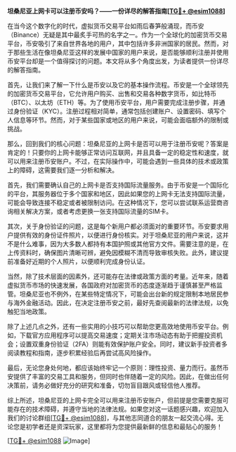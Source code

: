 **坦桑尼亚上网卡可以注册币安吗？——一份详尽的解答指南[[TG💪+ @esim1088](https://t.me/s/esim1088)]**

在当今这个数字化的时代，虚拟货币交易平台如雨后春笋般涌现，而币安（Binance）无疑是其中最炙手可热的名字之一。作为一个全球化的加密货币交易平台，币安吸引了来自世界各地的用户，其中包括许多非洲国家的居民。然而，对于那些生活在像坦桑尼亚这样的发展中国家的用户来说，是否能够顺利注册并使用币安平台却是一个值得探讨的问题。本文将从多个角度出发，为读者提供一份详尽的解答指南。

首先，让我们来了解一下什么是币安以及它的基本操作流程。币安是一个全球领先的加密货币交易平台，它允许用户购买、出售和交易各种数字货币，如比特币（BTC）、以太坊（ETH）等。为了使用币安平台，用户需要完成注册步骤，并通过身份验证（KYC）。注册过程相对简单，通常包括创建账户、设置密码、填写个人信息等环节。然而，对于某些国家或地区的用户来说，可能会面临额外的限制或挑战。

那么，回到我们的核心问题：坦桑尼亚的上网卡是否可以用于注册币安呢？答案是肯定的！只要你的上网卡能够正常访问互联网，并且具备一定的稳定性和速度，就可以用来注册币安账户。不过，在实际操作中，可能会遇到一些具体的技术或政策上的障碍，这需要我们逐一分析和解决。

首先，我们需要确认自己的上网卡是否支持国际流量服务。由于币安是一个国际化的平台，其服务器位于多个国家和地区，因此如果您的上网卡无法支持国际流量，可能会导致连接不稳定或者被限制访问。在这种情况下，您可以尝试联系运营商咨询相关解决方案，或者考虑更换一张支持国际流量的SIM卡。

其次，关于身份验证的问题，这是每个新用户都必须面对的重要环节。币安要求用户提供有效的身份证件照片，以便进行身份核实。对于坦桑尼亚的用户来说，这并不是什么难事，因为大多数人都持有本国护照或其他官方文件。需要注意的是，在上传资料时，确保图片清晰可辨，避免因模糊不清而导致审核失败。此外，建议提前准备好近期的个人照片，以便顺利完成身份认证。

当然，除了技术层面的因素外，还可能存在法律或政策方面的考量。近年来，随着虚拟货币市场的快速发展，各国政府对加密货币的态度逐渐趋于谨慎甚至严格监管。坦桑尼亚也不例外，在某些特定情况下，可能会出台新的规定限制本地居民参与海外金融活动。因此，在决定注册币安之前，最好先查阅最新的法律法规，以免触犯当地政策。

除了上述几点之外，还有一些实用的小技巧可以帮助您更高效地使用币安平台。例如，下载官方应用程序可以提高交易速度；定期关注市场动态有助于把握投资机会；设置双重身份验证（2FA）则能有效保护账户安全。同时，建议新手投资者多阅读教程和指南，逐步积累经验后再尝试高风险操作。

最后，无论您身处何地，都应该始终牢记一个原则：理性投资、量力而行。虽然币安提供了丰富的交易工具和服务，但同时也伴随着一定的风险。因此，在做出任何决策前，请务必做好充分的研究和准备，切勿盲目跟风或轻信他人推荐。

综上所述，坦桑尼亚的上网卡完全可以用来注册币安账户，但前提是您需要克服可能存在的技术障碍，并遵守当地的法律法规。如果您对这一话题感兴趣，欢迎加入我们的讨论群组[[TG💪+ @esim1088](https://t.me/s/esim1088)]，与其他志同道合的朋友一起交流心得。无论您是初学者还是资深玩家，这里都将为您提供最新鲜的信息和最贴心的服务！

[[TG💪+ @esim1088](https://t.me/s/esim1088) ![Image](https://i.postimg.cc/4NQfJmqS/Snipaste-2025-05-13-00-14-12.png)]